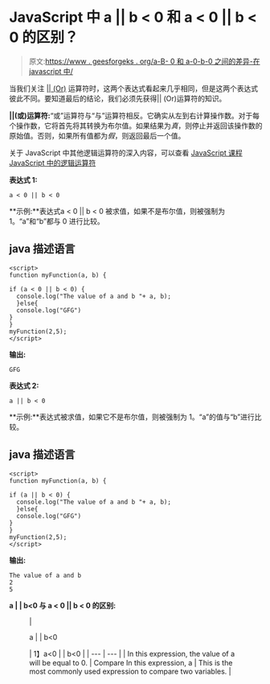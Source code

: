 # JavaScript 中 a || b < 0 和 a < 0 || b < 0 的区别？

> 原文:[https://www . geesforgeks . org/a-B- 0 和 a-0-b-0 之间的差异-在 javascript 中/](https://www.geeksforgeeks.org/difference-between-a-b-0-and-a-0-b-0-in-javascript/)

当我们关注 [|| (Or)](https://www.geeksforgeeks.org/javascript-operators/) 运算符时，这两个表达式看起来几乎相同，但是这两个表达式彼此不同。要知道最后的结论，我们必须先获得|| (Or)运算符的知识。

**||(或)运算符:**“或”运算符与“与”运算符相反。它确实从左到右计算操作数。对于每个操作数，它将首先将其转换为布尔值。如果结果为*真*，则停止并返回该操作数的原始值。否则，如果所有值都为*假*，则返回最后一个值。

关于 JavaScript 中其他逻辑运算符的深入内容，可以查看 [JavaScript 课程 JavaScript 中的逻辑运算符](https://www.geeksforgeeks.org/javascript-course-logical-operators-in-javascript/)

**表达式 1:**

```
a < 0 || b < 0
```

**示例:**表达式a < 0 || b < 0 被求值，如果不是布尔值，则被强制为 1。“a”和“b”都与 0 进行比较。

## java 描述语言

```
<script>
function myFunction(a, b) {

if (a < 0 || b < 0) {
  console.log("The value of a and b "+ a, b);
  }else{
  console.log("GFG")
}
}
myFunction(2,5);
</script>
```

**输出:**

```
GFG
```

**表达式 2:**

```
a || b < 0
```

**示例:**表达式被求值，如果它不是布尔值，则被强制为 1。“a”的值与“b”进行比较。

## java 描述语言

```
<script>
function myFunction(a, b) {

if (a || b < 0) {
  console.log("The value of a and b "+ a, b);
  }else{
  console.log("GFG")
}
}
myFunction(2,5);
</script>
```

**输出:**

```
The value of a and b 
2
5
```

**a | | b<0 与 a < 0 || b < 0 的区别:**

<figure class="table">

| 

a &#124; &#124; b<0

 | 1】a<0 &#124; &#124; b<0 |
| --- | --- |
| In this expression, the value of a will be equal to 0. | Compare In this expression, a | This is the most commonly used expression to compare two variables. |

</figure>